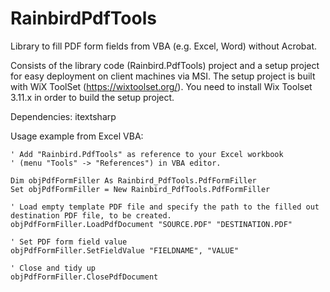 # RainbirdPdfTools
Library to fill PDF form fields from VBA (e.g. Excel, Word) without Acrobat.

Consists of the library code (Rainbird.PdfTools) project and a setup project for easy deployment on client machines via MSI.
The setup project is built with WiX ToolSet (https://wixtoolset.org/). You need to install Wix Toolset 3.11.x in order to build the setup project.

Dependencies: itextsharp

Usage example from Excel VBA:
```
' Add "Rainbird.PdfTools" as reference to your Excel workbook 
' (menu "Tools" -> "References") in VBA editor.

Dim objPdfFormFiller As Rainbird_PdfTools.PdfFormFiller
Set objPdfFormFiller = New Rainbird_PdfTools.PdfFormFiller

' Load empty template PDF file and specify the path to the filled out destination PDF file, to be created. 
objPdfFormFiller.LoadPdfDocument "SOURCE.PDF" "DESTINATION.PDF"

' Set PDF form field value
objPdfFormFiller.SetFieldValue "FIELDNAME", "VALUE"

' Close and tidy up
objPdfFormFiller.ClosePdfDocument
```

